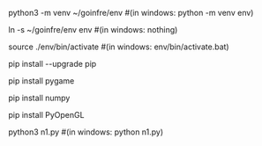 python3 -m venv ~/goinfre/env #(in windows: python -m venv env)

ln -s ~/goinfre/env env #(in windows: nothing)

source ./env/bin/activate #(in windows: env/bin/activate.bat)

pip install --upgrade pip

pip install pygame

pip install numpy

pip install PyOpenGL


python3 n1.py #(in windows: python n1.py)
 
